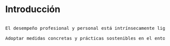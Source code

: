 # Introducción

<pre>

El desempeño profesional y personal está intrínsecamente ligado a los desafíos globales actuales, como los riesgos y oportunidades que presentan los Objetivos de Desarrollo Sostenible (ODS). Estos objetivos ofrecen un marco para mejorar la calidad de vida y enfrentar retos ambientales desde nuestra realidad cotidiana y laboral.  

Adoptar medidas concretas y prácticas sostenibles en el entorno personal, como el ahorro energético y el reciclaje, es clave para reducir impactos y generar un cambio positivo. Este enfoque integrado nos permite contribuir activamente a un futuro más equilibrado y responsable.

</pre>





